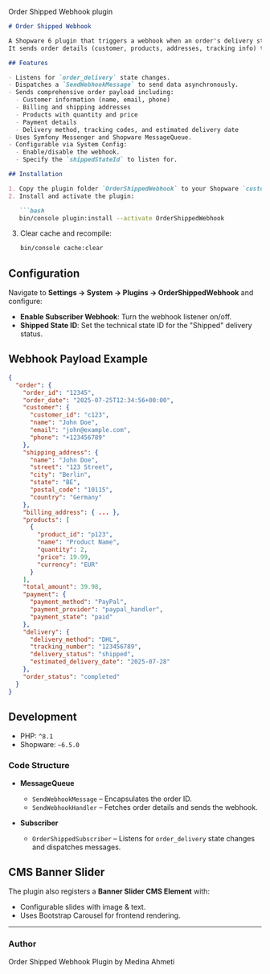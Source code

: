Order Shipped Webhook plugin

````markdown
# Order Shipped Webhook

A Shopware 6 plugin that triggers a webhook when an order's delivery status changes to **Shipped**.
It sends order details (customer, products, addresses, tracking info) to a specified webhook endpoint.

## Features

- Listens for `order_delivery` state changes.
- Dispatches a `SendWebhookMessage` to send data asynchronously.
- Sends comprehensive order payload including:
  - Customer information (name, email, phone)
  - Billing and shipping addresses
  - Products with quantity and price
  - Payment details
  - Delivery method, tracking codes, and estimated delivery date
- Uses Symfony Messenger and Shopware MessageQueue.
- Configurable via System Config:
  - Enable/disable the webhook.
  - Specify the `shippedStateId` to listen for.

## Installation

1. Copy the plugin folder `OrderShippedWebhook` to your Shopware `custom/plugins/` directory.
2. Install and activate the plugin:

   ```bash
   bin/console plugin:install --activate OrderShippedWebhook
````

3. Clear cache and recompile:

   ```bash
   bin/console cache:clear
   ```

## Configuration

Navigate to **Settings → System → Plugins → OrderShippedWebhook** and configure:

* **Enable Subscriber Webhook**: Turn the webhook listener on/off.
* **Shipped State ID**: Set the technical state ID for the "Shipped" delivery status.

## Webhook Payload Example

```json
{
  "order": {
    "order_id": "12345",
    "order_date": "2025-07-25T12:34:56+00:00",
    "customer": {
      "customer_id": "c123",
      "name": "John Doe",
      "email": "john@example.com",
      "phone": "+123456789"
    },
    "shipping_address": {
      "name": "John Doe",
      "street": "123 Street",
      "city": "Berlin",
      "state": "BE",
      "postal_code": "10115",
      "country": "Germany"
    },
    "billing_address": { ... },
    "products": [
      {
        "product_id": "p123",
        "name": "Product Name",
        "quantity": 2,
        "price": 19.99,
        "currency": "EUR"
      }
    ],
    "total_amount": 39.98,
    "payment": {
      "payment_method": "PayPal",
      "payment_provider": "paypal_handler",
      "payment_state": "paid"
    },
    "delivery": {
      "delivery_method": "DHL",
      "tracking_number": "123456789",
      "delivery_status": "shipped",
      "estimated_delivery_date": "2025-07-28"
    },
    "order_status": "completed"
  }
}
```

## Development

* PHP: `^8.1`
* Shopware: `~6.5.0`

### Code Structure

* **MessageQueue**

  * `SendWebhookMessage` – Encapsulates the order ID.
  * `SendWebhookHandler` – Fetches order details and sends the webhook.
* **Subscriber**

  * `OrderShippedSubscriber` – Listens for `order_delivery` state changes and dispatches messages.

## CMS Banner Slider

The plugin also registers a **Banner Slider CMS Element** with:

* Configurable slides with image & text.
* Uses Bootstrap Carousel for frontend rendering.

---

### Author

Order Shipped Webhook Plugin by Medina Ahmeti